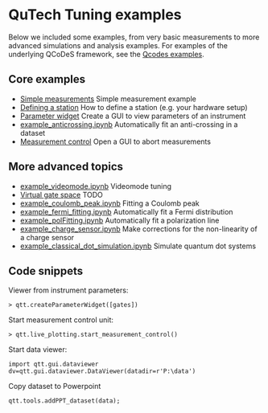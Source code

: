 # QuTech Tuning examples

Below we included some examples, from very basic measurements to more advanced simulations 
and analysis examples. For examples of the underlying QCoDeS framework, see 
the [Qcodes examples](https://github.com/QCoDeS/Qcodes/tree/master/docs/examples).

## Core examples

* [Simple measurements](example_simple.ipynb) Simple measurement example
* [Defining a station](example_station.ipynb) How to define a station (e.g. your hardware setup)
* [Parameter widget](example_param_widget.py) Create a GUI to view parameters of an instrument
* [example_anticrossing.ipynb](example_anticrossing.ipynb) Automatically fit an anti-crossing in a dataset
* [Measurement control](example_measurement_control.py) Open a GUI to abort measurements

## More advanced topics

* [example_videomode.ipynb](example_videomode.ipynb) Videomode tuning
* [Virtual gate space]() TODO
* [example_coulomb_peak.ipynb](example_coulomb_peak.ipynb) Fitting a Coulomb peak
* [example_fermi_fitting.ipynb](example_fermi_fitting.ipynb) Automatically fit a Fermi distribution
* [example_polFitting.ipynb](example_polFitting.ipynb) Automatically fit a polarization line
* [example_charge_sensor.ipynb](example_charge_sensor.ipynb) Make corrections for the non-linearity of a charge sensor 
* [example_classical_dot_simulation.ipynb](example_classical_dot_simulation.ipynb) Simulate quantum dot systems

## Code snippets

Viewer from instrument parameters:
```
> qtt.createParameterWidget([gates])
```

Start measurement control unit:
```
> qtt.live_plotting.start_measurement_control()
```

Start data viewer:
```
import qtt.gui.dataviewer
dv=qtt.gui.dataviewer.DataViewer(datadir=r'P:\data')
```

Copy dataset to Powerpoint
```
qtt.tools.addPPT_dataset(data);
```
